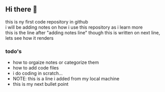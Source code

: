 ## Hi there 👋

this is ny first code repository in github
<br/>i will be adding notes on how i use this repository as i learn more
<br/>this is the line after "adding notes line"
though this is written on next line, lets see how it renders

### todo's
* how to orgaize notes or categorize them
* how to add code files
* i do coding in scratch... 
* NOTE: this is a line i added from my local machine
* <span style="background-color= #CCFF00">this is my next bullet point</span>

<!--
**Novaarcoid0/Novaarcoid0** is a ✨ _special_ ✨ repository because its `README.md` (this file) appears on your GitHub profile.

Here are some ideas to get you started:

- 🔭 I’m currently working on ...
- 🌱 I’m currently learning ...
- 👯 I’m looking to collaborate on ...
- 🤔 I’m looking for help with ...
- 💬 Ask me about ...
- 📫 How to reach me: ...
- 😄 Pronouns: ...
- ⚡ Fun fact: ...
-->
